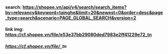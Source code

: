 #### search: https://shopee.vn/api/v4/search/search_items?by=relevancy&keyword=tainghe&limit=20&newest=0&order=desc&page_type=search&scenario=PAGE_GLOBAL_SEARCH&version=2

#### link img: https://cf.shopee.vn/file/e53e37bb29080ded7983e2ff41229e72_tn

##### https://cf.shopee.vn/file/<image>\_tn
